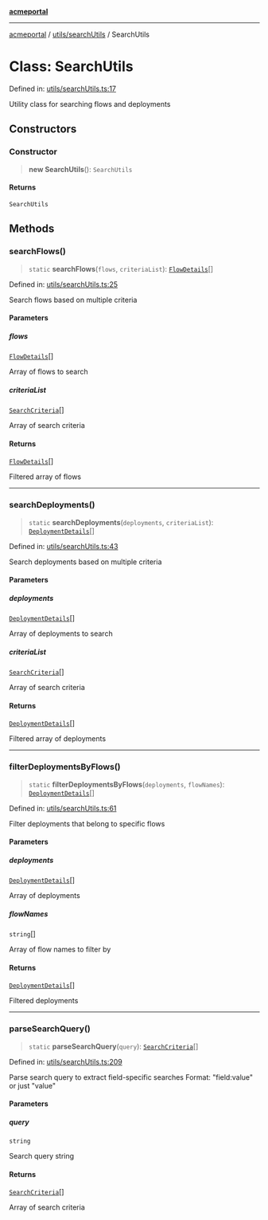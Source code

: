 [**acmeportal**](../../../README.md)

***

[acmeportal](../../../README.md) / [utils/searchUtils](../README.md) / SearchUtils

# Class: SearchUtils

Defined in: [utils/searchUtils.ts:17](https://github.com/blackwhitehere/acme-portal/blob/main/src/utils/searchUtils.ts#L17)

Utility class for searching flows and deployments

## Constructors

### Constructor

> **new SearchUtils**(): `SearchUtils`

#### Returns

`SearchUtils`

## Methods

### searchFlows()

> `static` **searchFlows**(`flows`, `criteriaList`): [`FlowDetails`](../../../actions/findFlows/interfaces/FlowDetails.md)[]

Defined in: [utils/searchUtils.ts:25](https://github.com/blackwhitehere/acme-portal/blob/main/src/utils/searchUtils.ts#L25)

Search flows based on multiple criteria

#### Parameters

##### flows

[`FlowDetails`](../../../actions/findFlows/interfaces/FlowDetails.md)[]

Array of flows to search

##### criteriaList

[`SearchCriteria`](../interfaces/SearchCriteria.md)[]

Array of search criteria

#### Returns

[`FlowDetails`](../../../actions/findFlows/interfaces/FlowDetails.md)[]

Filtered array of flows

***

### searchDeployments()

> `static` **searchDeployments**(`deployments`, `criteriaList`): [`DeploymentDetails`](../../../actions/findDeployments/interfaces/DeploymentDetails.md)[]

Defined in: [utils/searchUtils.ts:43](https://github.com/blackwhitehere/acme-portal/blob/main/src/utils/searchUtils.ts#L43)

Search deployments based on multiple criteria

#### Parameters

##### deployments

[`DeploymentDetails`](../../../actions/findDeployments/interfaces/DeploymentDetails.md)[]

Array of deployments to search

##### criteriaList

[`SearchCriteria`](../interfaces/SearchCriteria.md)[]

Array of search criteria

#### Returns

[`DeploymentDetails`](../../../actions/findDeployments/interfaces/DeploymentDetails.md)[]

Filtered array of deployments

***

### filterDeploymentsByFlows()

> `static` **filterDeploymentsByFlows**(`deployments`, `flowNames`): [`DeploymentDetails`](../../../actions/findDeployments/interfaces/DeploymentDetails.md)[]

Defined in: [utils/searchUtils.ts:61](https://github.com/blackwhitehere/acme-portal/blob/main/src/utils/searchUtils.ts#L61)

Filter deployments that belong to specific flows

#### Parameters

##### deployments

[`DeploymentDetails`](../../../actions/findDeployments/interfaces/DeploymentDetails.md)[]

Array of deployments

##### flowNames

`string`[]

Array of flow names to filter by

#### Returns

[`DeploymentDetails`](../../../actions/findDeployments/interfaces/DeploymentDetails.md)[]

Filtered deployments

***

### parseSearchQuery()

> `static` **parseSearchQuery**(`query`): [`SearchCriteria`](../interfaces/SearchCriteria.md)[]

Defined in: [utils/searchUtils.ts:209](https://github.com/blackwhitehere/acme-portal/blob/main/src/utils/searchUtils.ts#L209)

Parse search query to extract field-specific searches
Format: "field:value" or just "value"

#### Parameters

##### query

`string`

Search query string

#### Returns

[`SearchCriteria`](../interfaces/SearchCriteria.md)[]

Array of search criteria
